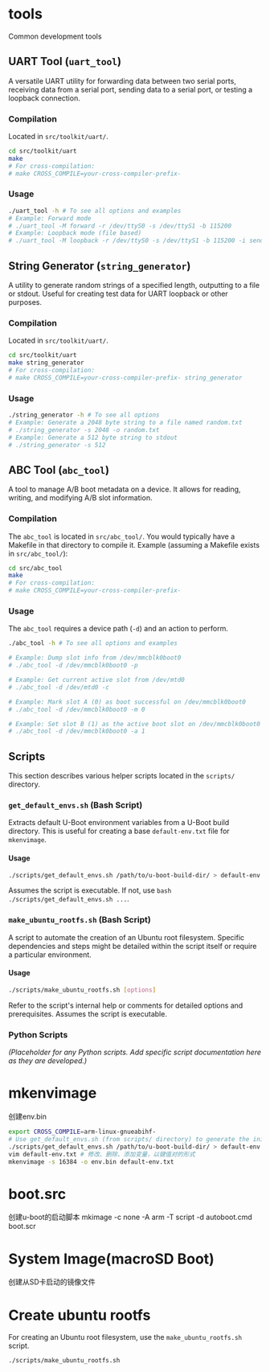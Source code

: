 # tools
Common development tools

## UART Tool (`uart_tool`)
A versatile UART utility for forwarding data between two serial ports, receiving data from a serial port, sending data to a serial port, or testing a loopback connection.

### Compilation
Located in `src/toolkit/uart/`.
```bash
cd src/toolkit/uart
make
# For cross-compilation:
# make CROSS_COMPILE=your-cross-compiler-prefix-
```

### Usage
```bash
./uart_tool -h # To see all options and examples
# Example: Forward mode
# ./uart_tool -M forward -r /dev/ttyS0 -s /dev/ttyS1 -b 115200
# Example: Loopback mode (file based)
# ./uart_tool -M loopback -r /dev/ttyS0 -s /dev/ttyS1 -b 115200 -i send.txt -o recv.txt
```

## String Generator (`string_generator`)
A utility to generate random strings of a specified length, outputting to a file or stdout. Useful for creating test data for UART loopback or other purposes.

### Compilation
Located in `src/toolkit/uart/`.
```bash
cd src/toolkit/uart
make string_generator
# For cross-compilation:
# make CROSS_COMPILE=your-cross-compiler-prefix- string_generator
```

### Usage
```bash
./string_generator -h # To see all options
# Example: Generate a 2048 byte string to a file named random.txt
# ./string_generator -s 2048 -o random.txt
# Example: Generate a 512 byte string to stdout
# ./string_generator -s 512
```

## ABC Tool (`abc_tool`)
A tool to manage A/B boot metadata on a device. It allows for reading, writing, and modifying A/B slot information.

### Compilation
The `abc_tool` is located in `src/abc_tool/`. You would typically have a Makefile in that directory to compile it.
Example (assuming a Makefile exists in `src/abc_tool/`):
```bash
cd src/abc_tool
make
# For cross-compilation:
# make CROSS_COMPILE=your-cross-compiler-prefix-
```

### Usage
The `abc_tool` requires a device path (`-d`) and an action to perform.
```bash
./abc_tool -h # To see all options and examples

# Example: Dump slot info from /dev/mmcblk0boot0
# ./abc_tool -d /dev/mmcblk0boot0 -p

# Example: Get current active slot from /dev/mtd0
# ./abc_tool -d /dev/mtd0 -c

# Example: Mark slot A (0) as boot successful on /dev/mmcblk0boot0
# ./abc_tool -d /dev/mmcblk0boot0 -m 0

# Example: Set slot B (1) as the active boot slot on /dev/mmcblk0boot0
# ./abc_tool -d /dev/mmcblk0boot0 -a 1
```

## Scripts
This section describes various helper scripts located in the `scripts/` directory.

### `get_default_envs.sh` (Bash Script)
Extracts default U-Boot environment variables from a U-Boot build directory. This is useful for creating a base `default-env.txt` file for `mkenvimage`.
#### Usage
```bash
./scripts/get_default_envs.sh /path/to/u-boot-build-dir/ > default-env.txt
```
Assumes the script is executable. If not, use `bash ./scripts/get_default_envs.sh ...`.

### `make_ubuntu_rootfs.sh` (Bash Script)
A script to automate the creation of an Ubuntu root filesystem. Specific dependencies and steps might be detailed within the script itself or require a particular environment.
#### Usage
```bash
./scripts/make_ubuntu_rootfs.sh [options]
```
Refer to the script's internal help or comments for detailed options and prerequisites. Assumes the script is executable.

### Python Scripts
*(Placeholder for any Python scripts. Add specific script documentation here as they are developed.)*
<!--
Example for a Python script:
### `example_script.py` (Python Script)
Description of what the Python script does.
#### Usage
```bash
python ./scripts/example_script.py --option value
```
-->

# mkenvimage
创建env.bin
```bash
export CROSS_COMPILE=arm-linux-gnueabihf-
# Use get_default_envs.sh (from scripts/ directory) to generate the initial environment file
./scripts/get_default_envs.sh /path/to/u-boot-build-dir/ > default-env.txt
vim default-env.txt # 修改、删除、添加变量，以键值对的形式
mkenvimage -s 16384 -o env.bin default-env.txt
```
# boot.src
创建u-boot的启动脚本
mkimage -c none -A arm -T script -d autoboot.cmd boot.scr

# System Image(macroSD Boot)
创建从SD卡启动的镜像文件

# Create ubuntu rootfs
For creating an Ubuntu root filesystem, use the `make_ubuntu_rootfs.sh` script.
```bash
./scripts/make_ubuntu_rootfs.sh
```
